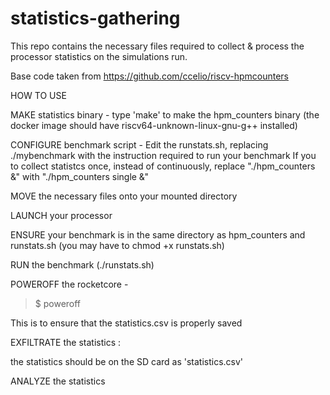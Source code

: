 # statistics-gathering

This repo contains the necessary files required to collect & process the processor statistics on the simulations run.

Base code taken from https://github.com/ccelio/riscv-hpmcounters

HOW TO USE

MAKE statistics binary - 
type 'make' to make the hpm_counters binary (the docker image should have riscv64-unknown-linux-gnu-g++ installed)


CONFIGURE benchmark script - 
Edit the runstats.sh, replacing ./mybenchmark with the instruction required to run your benchmark
If you to collect statistcs once, instead of continuously, replace "./hpm_counters &" with "./hpm_counters single &"


MOVE the necessary files onto your mounted directory


LAUNCH your processor


ENSURE your benchmark is in the same directory as hpm_counters and runstats.sh (you may have to chmod +x runstats.sh)


RUN the benchmark (./runstats.sh)


POWEROFF the rocketcore -
> $ poweroff

This is to ensure that the statistics.csv is properly saved


EXFILTRATE the statistics :

the statistics should be on the SD card as 'statistics.csv'


ANALYZE the statistics
